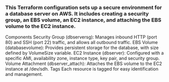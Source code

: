 <h3>This Terraform configuration sets up a secure environment for a database server on AWS. It includes creating a security group, an EBS volume, an EC2 instance, and attaching the EBS volume to the EC2 instance.</h3>

Components
Security Group (dbserversg): Manages inbound HTTP (port 80) and SSH (port 22) traffic, and allows all outbound traffic.
EBS Volume (databasevolume): Provides persistent storage for the database, with size defined by VolumeSize variable.
EC2 Instance (dbserver): Configured with a specific AMI, availability zone, instance type, key pair, and security group.
Volume Attachment (dbserver_attach): Attaches the EBS volume to the EC2 instance at /dev/sdh.
Tags
Each resource is tagged for easy identification and management.
